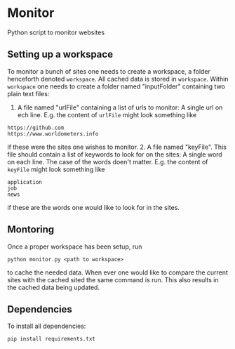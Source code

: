 # Monitor
Python script to monitor websites

## Setting up a workspace
To monitor a bunch of sites one needs to create a workspace, a folder henceforth denoted `workspace`. All cached data is stored in `workspace`. Within `workspace` one needs to create a folder named "inputFolder" containing two plain text files:

1. A file named "urlFile" containing a list of urls to monitor: A single url on ech line. 
E.g. the content of `urlFile` might look something like
```
https://github.com
https://www.worldometers.info    
```
if these were the sites one wishes to monitor.
2. A file named "keyFile". This file should contain a list of keywords to look for on the sites: A 
single word on each line. The case of the words doen't matter. E.g. the content of `keyFile` might look something like
```
application
job
news
```
if these are the words one would like to look for in the sites.

## Montoring
Once a proper workspace has been setup, run 
```
python monitor.py <path to workspace>
```
to cache the needed data. When ever one would like to compare the current sites with the cached sited the same command is run. This also results in the cached data being updated.

## Dependencies
To install all dependencies: 
```
pip install requirements.txt
```